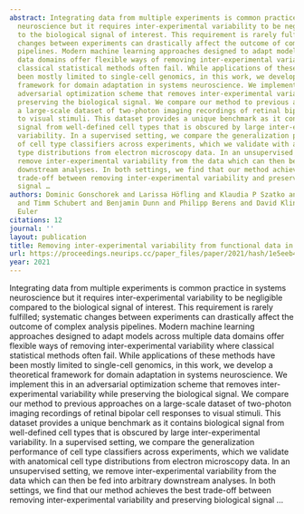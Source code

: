 ```yaml
---
abstract: Integrating data from multiple experiments is common practice in systems
  neuroscience but it requires inter-experimental variability to be negligible compared
  to the biological signal of interest. This requirement is rarely fulfilled; systematic
  changes between experiments can drastically affect the outcome of complex analysis
  pipelines. Modern machine learning approaches designed to adapt models across multiple
  data domains offer flexible ways of removing inter-experimental variability where
  classical statistical methods often fail. While applications of these methods have
  been mostly limited to single-cell genomics, in this work, we develop a theoretical
  framework for domain adaptation in systems neuroscience. We implement this in an
  adversarial optimization scheme that removes inter-experimental variability while
  preserving the biological signal. We compare our method to previous approaches on
  a large-scale dataset of two-photon imaging recordings of retinal bipolar cell responses
  to visual stimuli. This dataset provides a unique benchmark as it contains biological
  signal from well-defined cell types that is obscured by large inter-experimental
  variability. In a supervised setting, we compare the generalization performance
  of cell type classifiers across experiments, which we validate with anatomical cell
  type distributions from electron microscopy data. In an unsupervised setting, we
  remove inter-experimental variability from the data which can then be fed into arbitrary
  downstream analyses. In both settings, we find that our method achieves the best
  trade-off between removing inter-experimental variability and preserving biological
  signal …
authors: Dominic Gonschorek and Larissa Höfling and Klaudia P Szatko and Katrin Franke
  and Timm Schubert and Benjamin Dunn and Philipp Berens and David Klindt and Thomas
  Euler
citations: 12
journal: ''
layout: publication
title: Removing inter-experimental variability from functional data in systems neuroscience
url: https://proceedings.neurips.cc/paper_files/paper/2021/hash/1e5eeb40a3fce716b244599862fd2200-Abstract.html
year: 2021
---
```


Integrating data from multiple experiments is common practice in systems neuroscience but it requires inter-experimental variability to be negligible compared to the biological signal of interest. This requirement is rarely fulfilled; systematic changes between experiments can drastically affect the outcome of complex analysis pipelines. Modern machine learning approaches designed to adapt models across multiple data domains offer flexible ways of removing inter-experimental variability where classical statistical methods often fail. While applications of these methods have been mostly limited to single-cell genomics, in this work, we develop a theoretical framework for domain adaptation in systems neuroscience. We implement this in an adversarial optimization scheme that removes inter-experimental variability while preserving the biological signal. We compare our method to previous approaches on a large-scale dataset of two-photon imaging recordings of retinal bipolar cell responses to visual stimuli. This dataset provides a unique benchmark as it contains biological signal from well-defined cell types that is obscured by large inter-experimental variability. In a supervised setting, we compare the generalization performance of cell type classifiers across experiments, which we validate with anatomical cell type distributions from electron microscopy data. In an unsupervised setting, we remove inter-experimental variability from the data which can then be fed into arbitrary downstream analyses. In both settings, we find that our method achieves the best trade-off between removing inter-experimental variability and preserving biological signal …
